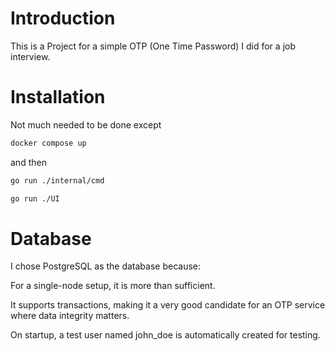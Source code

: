 # Introduction
This is a Project for a simple OTP (One Time Password) I did for a job interview.

# Installation
Not much needed to be done except 

```bash
docker compose up
```
and then 
```bash
go run ./internal/cmd
```
```bash
go run ./UI
```

# Database
I chose PostgreSQL as the database because:

For a single-node setup, it is more than sufficient.

It supports transactions, making it a very good candidate for an OTP service where data integrity matters.

On startup, a test user named john_doe is automatically created for testing.
